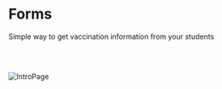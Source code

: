 # Forms
Simple way to get vaccination information from your students


<br><br>


![IntroPage](https://user-images.githubusercontent.com/74534547/224635754-12362722-9d74-4ce5-88be-96f5f435502b.png)
